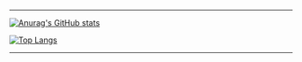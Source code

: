 * * *

[![Anurag's GitHub stats](https://github-readme-stats-sandy-gamma.vercel.app/api?username=Wong-Woo&count_private=true&show_icons=true&theme=radical)](https://github.com/anuraghazra/github-readme-stats)

[![Top Langs](https://github-readme-stats.vercel.app/api/top-langs/?username=Wong-Woo&size_weight=0.5&count_weight=0.5&langs_count=10)](https://github.com/anuraghazra/github-readme-stats)
* * *

